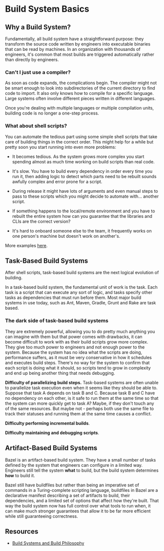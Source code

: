 # Build System Basics

## Why a Build System?

Fundamentally, all build system have a straightforward purpose: they transform
the source code written by engineers into executable binaries that can be read
by machines. In an organization with thousands of engineers, it's common that
most builds are triggered automatically rather than directly by engineers.

### Can't I just use a compiler?

As soon as code expands, the complications begin. The compiler might not be
smart enough to look into subdirectories of the current directory to find code
to import. It also only knows how to compile for a specific language. Large
systems often involve different pieces written in different languages.

Once you're dealing with multiple languages or multiple compilation units,
building code is no longer a one-step process.

### What about shell scripts?

You can automate the tedious part using some simple shell scripts that take care
of building things in the correct order. This might help for a while but pretty
soon you start running into even more problems:

- It becomes tedious. As the system grows more complex you start spending almost
  as much time working on build scripts than real code.

- It's slow. You have to build every dependency in order every time you run it,
  then adding logic to detect which parts need to be rebuilt sounds awfully
  complex and error prone for a script.

- During release it might have lots of arguments and even manual steps to pass
  to these scripts which you might decide to automate with... another script.

- If something happens to the local/remote environment and you have to rebuilt
  the entire system how can you guarantee that the libraries and CLIs are the
  correct version?

- It's hard to onboard someone else to the team, it frequently works on one
  person's machine but doesn't work on another's.

More examples [here](https://bazel.build/basics/build-systems).

## Task-Based Build Systems

After shell scripts, task-based build systems are the next logical evolution of
building.

In a task-based build system, the fundamental unit of work is the task. Each
task is a script that can execute any sort of logic, and tasks specify other
tasks as dependencies that must run before them. Most major build systems in use
today, such as Ant, Maven, Gradle, Grunt and Rake are task based.

### The dark side of task-based build systems

They are extremely powerful, allowing you to do pretty much anything you can
imagine with them but that power comes with drawbacks, it can become difficult
to work with as their build scripts grow more complex. They give too much power
to engineers and not enough power to the system. Because the system has no idea
what the scripts are doing, performance suffers, as it must be very conservative
in how it schedules and executes build steps. There's no way for the system to
confirm that each script is doing what it should, so scripts tend to grow in
complexity and end up being another thing that needs debugging.

**Difficulty of parallelizing build steps.** Task-based systems are often unable
to parallelize task execution even when it seems like they should be able to.
Suppose that task A depends on task B and C. Because task B and C have no
dependency on each other, is it safe to run them at the same time so that the
system can more quickly get to task A? Maybe, if they don't touch any of the
same resources. But maybe not - perhaps both use the same file to track their
statuses and running them at the same time causes a conflict.

**Difficulty performing incremental builds**.

**Difficulty maintaining and debugging scripts**.

## Artifact-Based Build Systems

Bazel is an artifact-based build system. They have a small number of tasks
defined by the system that engineers can configure in a limited way. Engineers
still tell the system **what** to build, but the build system determines **how**
to build it.

Bazel still have buildfiles but rather than being an imperative set of commands
in a Turing-complete scripting language, buildfiles in Bazel are a declarative
manifest describing a set of artifacts to build, their dependencies, and a
limited set of options that affect how they're built. That way the build system
now has full control over what tools to run when, it can make much stronger
guarantees that allow it to be far more efficient while still guaranteeing
correctness.

## Resources

- [Build Systems and Build Philosophy](https://abseil.io/resources/swe-book/html/ch18.html)
